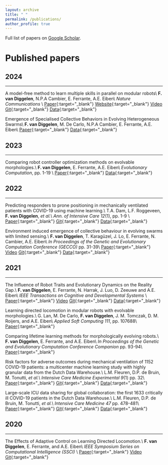 ```yaml
---
layout: archive
title: " "
permalink: /publications/
author_profile: true
---
```


Full list of papers on <a href="https://scholar.google.com/citations?user=Xn9iFKsAAAAJ">Google Scholar</a>.

[comment]: <> (Preprints)
[comment]: <> (======)

Published papers
======

**2024**
-
---
A model-free method to learn multiple skills in parallel on modular robots\\
**F. van Diggelen**, N.P.A Cambier, E. Ferrante, A.E. Eiben\\
_Nature Communications_ \\
[Paper](https://doi.org/10.1038/s41467-024-50131-4){:target="_blank"}
[Website](https://fudavd.github.io/multi-skill-learning/){:target="_blank"}
[Video](/portfolio/you_paper/#a-model-free-method-to-learn-multiple-skills-in-parallel-on-modular-robots)
[Git](https://codeocean.com/capsule/4606460/tree){:target="_blank"}
[Data](https://dataverse.nl/dataset.xhtml?persistentId=doi:10.34894/XZQZAZ){:target="_blank"}

Emergence of Specialised Collective Behaviors in Evolving Heterogeneous Swarms\\
**F. van Diggelen**, M. De Carlo, N.P.A Cambier, E. Ferrante, A.E. Eiben\\
[Paper](https://arxiv.org/pdf/2402.04763){:target="_blank"}
[Data](https://doi.org/10.34894/0VSN8Z){:target="_blank"}

**2023**
-
---
Comparing robot controller optimization methods on evolvable morphologies.\\
**F. van Diggelen**, E. Ferrante, A.E. Eiben\\
*Evolutionary Computation*, pp. 1-19 \\
[Paper](https://doi.org/10.1162/evco_a_00334){:target="_blank"}
[Data](https://dataverse.nl/dataset.xhtml?persistentId=doi:10.34894/QMHMUO){:target="_blank"}

**2022**
-
---
Predicting responders to prone positioning in mechanically ventilated patients with COVID-19 using machine learning.\\
T.A. Dam, L.F. Roggeveen, **F. van Diggelen**, _et al._\\
*Ann. of Intensive Care 12*(1), pp. 1-9 \\
[Paper](https://doi.org/10.1186/s13613-022-01070-0){:target="_blank"}
[Git](https://github.com/AmsterdamUMC/AmsterdamUMCdb){:target="_blank"}
[Data](https://www.icudata.nl/){:target="_blank"}

Environment induced emergence of collective behaviour in evolving swarms with limited sensing.\\
**F. van Diggelen**, T. Karagüzel, J. Lo, E. Ferrante, N. Cambier, A.E. Eiben\\
*In Proceedings of the Genetic and Evolutionary Computation Conference (GECCO)* pp. 31-39\\
[Paper](https://doi.org/10.1145/3512290.3528735){:target="_blank"}
[Video](/portfolio/you_paper/#environment-induced-emergence-of-collective-behaviour-in-evolving-swarms-with-limited-sensing)
[Git](https://github.com/fudavd/EC_swarm){:target="_blank"}
[Data](https://dataverse.nl/dataset.xhtml?persistentId=doi:10.34894/IREUW1){:target="_blank"}

**2021**
-
---
The Influence of Robot Traits and Evolutionary Dynamics on the Reality Gap.\\
**F. van Diggelen**, E. Ferrante, N. Harrak, J. Luo, D. Zeeuwe and A.E. Eiben\\
*IEEE Transactions on Cognitive and Developmental Systems* \\
[Paper](https://doi.org/10.1109/TCDS.2021.3112236){:target="_blank"}
[Video](/portfolio/you_paper/#the-influence-of-robot-traits-and-evolutionary-dynamics-on-the-reality-gap)
[Git](https://github.com/fudavd/revolve/tree/IEEE-TCDS_2021){:target="_blank"}
[Data](https://dataverse.nl/dataset.xhtml?persistentId=doi:10.34894/GGNAQ3){:target="_blank"}

Learning directed locomotion in modular robots with evolvable morphologies.\\
G. Lan, M. De Carlo, **F. van Diggelen**, J. M. Tomczak, D. M. Roijers, and A.E. Eiben\\
*Applied Soft Computing 111*, pp. 107688\\
[Paper](https://doi.org/10.1016/j.asoc.2021.107688){:target="_blank"}

Comparing lifetime learning methods for morphologically evolving robots.\\
**F. van Diggelen**, E. Ferrante, and A.E. Eiben\\
*In Proceedings of the Genetic and Evolutionary Computation Conference Companion* pp. 93-94\\
[Paper](https://doi.org/10.1145/3449726.3459530){:target="_blank"}

Risk factors for adverse outcomes during mechanical ventilation of 1152 COVID-19 patients: a multicenter machine learning study with highly granular data from the Dutch Data Warehouse.\\
L.M. Fleuren, D.P. de Bruin, M. Tonutti, _et al._\\
*Intensive Care Medicine Experimental 9*(1) pp. 32\\
[Paper](https://doi.org/10.1186/s40635-021-00397-5){:target="_blank"}
[Git](https://github.com/AmsterdamUMC/AmsterdamUMCdb){:target="_blank"}
[Data](https://www.icudata.nl/){:target="_blank"}

Large-scale ICU data sharing for global collaboration: the first 1633 critically ill COVID-19 patients in the Dutch Data Warehouse.\\
L.M. Fleuren, D.P. de Bruin, M. Tonutti, _et al._\\
*Intensive Care Medicine 47* pp. 478-481\\
[Paper](https://doi.org/10.1007/s00134-021-06361-x){:target="_blank"}
[Git](https://github.com/AmsterdamUMC/AmsterdamUMCdb){:target="_blank"}
[Data](https://www.icudata.nl/){:target="_blank"}

**2020**
-
---
The Effects of Adaptive Control on Learning Directed Locomotion.\\
**F. van Diggelen**, E. Ferrante, and A.E. Eiben\\
*IEEE Symposium Series on Computational Intelligence (SSCI)* \\
[Paper](https://doi.org/10.1109/SSCI47803.2020.9308557){:target="_blank"}
[Video](/portfolio/you_paper/#learning-directed-locomotion-with-internal-model-control)
[Git](https://github.com/fudavd/revolve/tree/learning){:target="_blank"}

